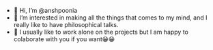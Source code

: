 - 👋 Hi, I’m @anshpoonia
- 👀 I’m interested in making all the things that comes to my mind, and I really like to have philosophical talks.
- 💞️ I usually like to work alone on the projects but I am happy to colaborate with you if you want😁😁

<!---
anshpoonia/anshpoonia is a ✨ special ✨ repository because its `README.md` (this file) appears on your GitHub profile.
You can click the Preview link to take a look at your changes.
--->
